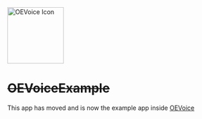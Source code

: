 <img height="128" alt="OEVoice Icon" src="https://user-images.githubusercontent.com/2143656/169413161-82f41095-256c-4b01-bdc4-4b0eacee8c33.png"> 

# ~~OEVoiceExample~~

This app has moved and is now the example app inside [OEVoice](https://github.com/ryanlintott/OEVoice)
